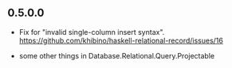 
## 0.5.0.0

- Fix for "invalid single-column insert syntax".
  https://github.com/khibino/haskell-relational-record/issues/16

- some other things in Database.Relational.Query.Projectable
